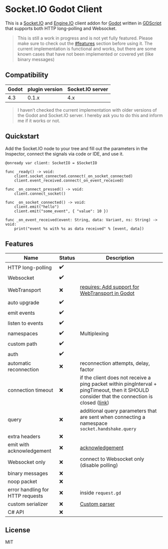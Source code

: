 # Socket.IO Godot Client

This is a [Socket.IO](https://socket.io/) and [Engine.IO](https://socket.io/docs/v4/engine-io-protocol/) client addon for [Godot](https://godotengine.org/) written in [GDScript](https://gdscript.com/) that supports both HTTP long-polling and Websocket.

> This is still a work in progress and is not yet fully featured. Please make sure to check out the [#features](#features) section before using it. The current implementation is functional and works, but there are some known cases that have not been implemented or covered yet (like binary messages)

## Compatibility

| Godot | plugin version | Socket.IO server |
| -------------- | ---------------- | ---------------- |
| 4.3 | 0.1.x | 4.x |

> I haven’t checked the current implementation with older versions of the Godot and Socket.IO server. I hereby ask you to do this and inform me if it works or not.

## Quickstart

Add the Socket.IO node to your tree and fill out the parameters in the Inspector, connect the signals via code or IDE, and use it.

```gdscript
@onready var client: SocketIO = $SocketIO

func _ready() -> void:
    client.socket_connected.connect(_on_socket_connected)
    client.event_received.connect(_on_event_received)

func _on_connect_pressed() -> void:
    client.connect_socket()

func _on_socket_connected() -> void:
    client.emit("hello")
    client.emit("some_event", { "value": 10 })

func _on_event_received(event: String, data: Variant, ns: String) -> void:
    print("event %s with %s as data received" % [event, data])
```

## Features

| Name | Status | Description
| -------------- | ---------------- | ---------------- |
| HTTP long-polling            | ✔️              | 
| Websocket            | ✔️              | 
| WebTransport            | ❌              | [requires: Add support for WebTransport in Godot](https://github.com/godotengine/godot-proposals/issues/3899)
| auto upgrade            | ✔️              | 
| emit events            | ✔️              | 
| listen to events            | ✔️              | 
| namespaces            | ✔️              | Multiplexing
| custom path            | ✔️              | 
| auth            | ✔️              | 
| automatic reconnection            | ❌              | reconnection attempts, delay, factor
| connection timeout            | ❌              | if the client does not receive a ping packet within pingInterval + pingTimeout, then it SHOULD consider that the connection is closed ([link](https://github.com/socketio/socket.io/blob/main/docs/engine.io-protocol/v4-current.md#heartbeat))
| query            | ❌              | additional query parameters that are sent when connecting a namespace `socket.handshake.query`
| extra headers            | ❌              |
| emit with acknowledgement            | ❌              | [acknowledgement](https://github.com/socketio/socket.io/blob/main/docs/socket.io-protocol/v5-current.md#acknowledgement-1)
| Websocket only            | ❌              | connect to Websocket only (disable polling)
| binary messages            | ❌              | 
| noop packet            | ❌              |
| error handling for HTTP requests            | ❌              | inside `request.gd`
| custom serializer            | ❌              | [Custom parser](https://socket.io/docs/v4/custom-parser/)
| C# API            | ❌              | 

## License

MIT
